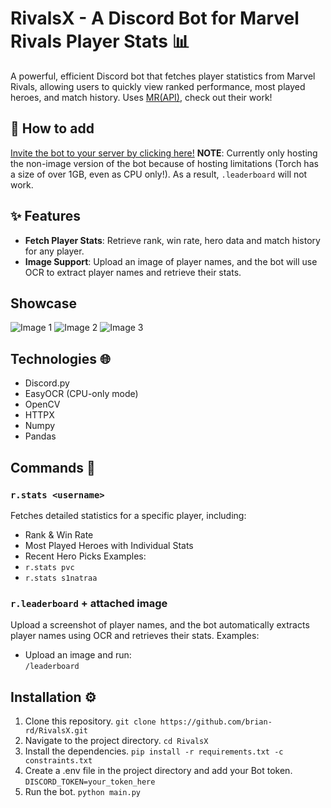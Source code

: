# RivalsX - A Discord Bot for Marvel Rivals Player Stats 📊

A powerful, efficient Discord bot that fetches player statistics from Marvel Rivals, allowing users to quickly view ranked performance, most played heroes, and match history.
Uses [MR(API)](https://mrapi.org/), check out their work!

## 🤖 How to add
[Invite the bot to your server by clicking here!](https://discord.com/oauth2/authorize?client_id=1335330587510046751)
**NOTE**: Currently only hosting the non-image version of the bot because of hosting limitations (Torch has a size of over 1GB, even as CPU only!). As a result, `.leaderboard` will not work.

## ✨ Features
- **Fetch Player Stats**: Retrieve rank, win rate, hero data and match history for any player.
- **Image Support**: Upload an image of player names, and the bot will use OCR to extract player names and retrieve their stats.

## Showcase
![Image 1](https://i.imgur.com/LWERmrD.png)
![Image 2](https://i.imgur.com/3BKTR2Y.png)
![Image 3](https://i.imgur.com/d66b5ly.png)

## Technologies 🌐

- Discord.py
- EasyOCR (CPU-only mode)
- OpenCV
- HTTPX
- Numpy
- Pandas

## Commands 📜
### `r.stats <username>`
Fetches detailed statistics for a specific player, including:
- Rank & Win Rate
- Most Played Heroes with Individual Stats
- Recent Hero Picks
Examples:
- `r.stats pvc`
- `r.stats s1natraa`

### `r.leaderboard` +  attached image
Upload a screenshot of player names, and the bot automatically extracts player names using OCR and retrieves their stats.
Examples:
- Upload an image and run:  
  `/leaderboard`

## Installation ⚙️
1. Clone this repository.
```git clone https://github.com/brian-rd/RivalsX.git```
2. Navigate to the project directory.
```cd RivalsX```
3. Install the dependencies.
```pip install -r requirements.txt -c constraints.txt```
4. Create a .env file in the project directory and add your Bot token.
```DISCORD_TOKEN=your_token_here```
5. Run the bot.
```python main.py```


